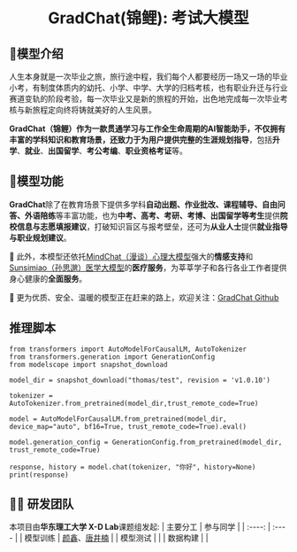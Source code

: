 <h1 align="center">GradChat(锦鲤): 考试大模型</h1>  

## 🔎模型介绍
人生本身就是一次毕业之旅，旅行途中程，我们每个人都要经历一场又一场的毕业小考，有制度体质内的幼托、小学、中学、大学的归档考核，也有职业升迁与行业赛道变轨的阶段考验，每一次毕业又是新的旅程的开始，出色地完成每一次毕业考核与新旅程定向终将铸就美好的人生风景。

**GradChat（锦鲤）**作为一款贯通学习与工作全生命周期的AI智能助手，不仅拥有丰富的学科知识和教育场景，还致力于为用户提供完整的**生涯规划指导**，包括**升学**、**就业**、**出国留学**、**考公考编**、**职业资格考证**等。

## 🦊模型功能
**GradChat**除了在教育场景下提供多学科**自动出题、作业批改、课程辅导、自由问答、外语陪练**等丰富功能，也为**中考、高考、考研、考博、出国留学等考生**提供**院校信息与志愿填报建议**，打破知识盲区与报考壁垒，还可为**从业人士**提供**就业指导与职业规划建议**。

🙅‍ 此外，本模型还依托[MindChat（漫谈）心理大模型](https://github.com/X-D-Lab/MindChat)强大的**情感支持**和[Sunsimiao（孙思邈）医学大模型](https://github.com/X-D-Lab/Sunsimiao)的**医疗服务**，为莘莘学子和各行各业工作者提供身心健康的**全面服务**。


👏 更为优质、安全、温暖的模型正在赶来的路上，欢迎关注：[GradChat Github](https://github.com/X-D-Lab/GradChat)



## 推理脚本  

```
from transformers import AutoModelForCausalLM, AutoTokenizer
from transformers.generation import GenerationConfig
from modelscope import snapshot_download

model_dir = snapshot_download("thomas/test", revision = 'v1.0.10')

tokenizer = AutoTokenizer.from_pretrained(model_dir,trust_remote_code=True)

model = AutoModelForCausalLM.from_pretrained(model_dir, device_map="auto", bf16=True, trust_remote_code=True).eval()

model.generation_config = GenerationConfig.from_pretrained(model_dir, trust_remote_code=True) 

response, history = model.chat(tokenizer, "你好", history=None)
print(response)

```

## 👨‍💻 研发团队

本项目由**华东理工大学 X-D Lab**课题组发起:
| 主要分工 | 参与同学 |
| :----: | :---- |
| 模型训练 | [颜鑫](https://github.com/thomas-yanxin)、[唐井楠](https://github.com/jingnant) |
| 模型测试 |  |
| 数据构建 |  |
